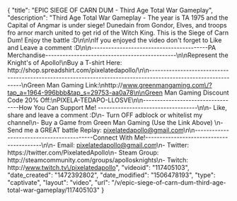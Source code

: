{
    "title": "EPIC SIEGE OF CARN DUM - Third Age Total War Gameplay",
    "description": "Third Age Total War Gameplay - The year is TA 1975 and the Capital of Angmar is under siege!  Dunedain from Gondor, Elves, and troops fro arnor march united to get rid of the Witch King.  This is the Siege of Carn Dum!  Enjoy the battle :D\n\n\nIf you enjoyed the video don't forget to Like and Leave a comment :D\n\n-----------------------------------------PA Merchandise----------------------------------------------\n\nRepresent the Knight's of Apollo!\nBuy a T-shirt Here: http:\/\/shop.spreadshirt.com\/pixelatedapollo\/\n\n---------------------------------------------------------------------------------------------------------------\nGreen Man Gaming Link:\nhttp:\/\/www.greenmangaming.com\/?tap_a=1964-996bbb&tap_s=29753-aa0a78\n\nGreen Man Gaming Discount Code 20% Off:\nPIXELA-TEDAPO-LLOSVE\n\n----------------------------------How You Can Support Me! -----------------------------------\n\n- Like, share and leave a comment :D\n- Turn OFF adblock or whitelist my channel\n- Buy a Game from Green Man Gaming (Use the Link Above) \n- Send me a GREAT battle Replay: pixelatedapollo@gmail.com\n\n------------------------------------------Connect With Me!-----------------------------------------\n\n- Email: pixelatedapollo@gmail.com\n- Twitter: https:\/\/twitter.com\/PixelatedApollo\n- Steam Group:  http:\/\/steamcommunity.com\/groups\/apollosknights\n- Twitch: http:\/\/www.twitch.tv\/pixelatedapollo",
    "videoid": "117405103",
    "date_created": "1472392802",
    "date_modified": "1506478193",
    "type": "captivate",
    "layout": "video",
    "url": "\/v\/epic-siege-of-carn-dum-third-age-total-war-gameplay\/117405103"
}
